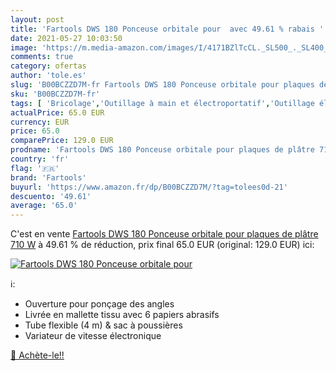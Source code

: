 ```yaml
---
layout: post
title: 'Fartools DWS 180 Ponceuse orbitale pour  avec 49.61 % rabais '
date: 2021-05-27 10:03:50
image: 'https://m.media-amazon.com/images/I/4171BZlTcCL._SL500_._SL400_.jpg'
comments: true
category: ofertas
author: 'tole.es'
slug: 'B00BCZZD7M-fr Fartools DWS 180 Ponceuse orbitale pour plaques de plâtre...'
sku: 'B00BCZZD7M-fr'
tags: [ 'Bricolage','Outillage à main et électroportatif','Outillage électroportatif','Ponceuses vibrantes','Ponceuses électriques','fartools', ]
actualPrice: 65.0 EUR
currency: EUR
price: 65.0
comparePrice: 129.0 EUR
prodname: 'Fartools DWS 180 Ponceuse orbitale pour plaques de plâtre 710 W'
country: 'fr'
flag: '🇫🇷'
brand: 'Fartools'
buyurl: 'https://www.amazon.fr/dp/B00BCZZD7M/?tag=tolees0d-21'
descuento: '49.61'
average: '65.0'
---
```


C'est en vente [Fartools DWS 180 Ponceuse orbitale pour plaques de plâtre 710 W](https://www.amazon.fr/dp/B00BCZZD7M/?tag=tolees0d-21)  à  49.61 % de réduction, prix final  65.0 EUR (original: 129.0 EUR) ici:

[![Fartools DWS 180 Ponceuse orbitale pour ](https://m.media-amazon.com/images/I/4171BZlTcCL._SL500_._SL400_.jpg)](https://www.amazon.fr/dp/B00BCZZD7M/?tag=tolees0d-21)

ℹ️:

- Ouverture pour ponçage des angles
- Livrée en mallette tissu avec 6 papiers abrasifs
- Tube flexible (4 m) & sac à poussières
- Variateur de vitesse électronique

[🛒 Achète-le!!](https://www.amazon.fr/dp/B00BCZZD7M/?tag=tolees0d-21)
